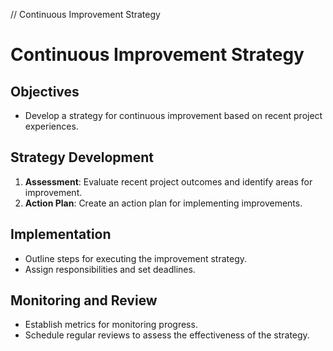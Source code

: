 // Continuous Improvement Strategy
# Continuous Improvement Strategy

## Objectives
- Develop a strategy for continuous improvement based on recent project experiences.

## Strategy Development
1. **Assessment**: Evaluate recent project outcomes and identify areas for improvement.
2. **Action Plan**: Create an action plan for implementing improvements.

## Implementation
- Outline steps for executing the improvement strategy.
- Assign responsibilities and set deadlines.

## Monitoring and Review
- Establish metrics for monitoring progress.
- Schedule regular reviews to assess the effectiveness of the strategy.